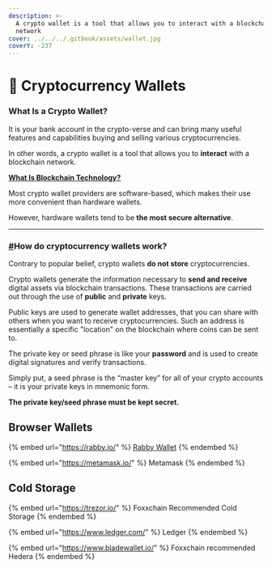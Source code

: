 ```yaml
---
description: >-
  A crypto wallet is a tool that allows you to interact with a blockchain
  network
cover: ../../../.gitbook/assets/wallet.jpg
coverY: -237
---
```


# 💼 Cryptocurrency Wallets

### What Is a Crypto Wallet?

It is your bank account in the crypto-verse and can bring many useful features and capabilities buying and selling various cryptocurrencies.

In other words, a crypto wallet is a tool that allows you to **interact** with a blockchain network.

[**What Is Blockchain Technology?**](https://academy.binance.com/en/articles/what-is-blockchain-technology-a-comprehensive-guide-for-beginners)

Most crypto wallet providers are software-based, which makes their use more convenient than hardware wallets.

However, hardware wallets tend to be **the most secure alternative**.

***

### [#](https://dripcommunity.wiki/how-to/crypto-wallets/intro/#how-do-cryptocurrency-wallets-work)How do cryptocurrency wallets work?

Contrary to popular belief, crypto wallets **do not store** cryptocurrencies.

Crypto wallets generate the information necessary to **send and receive** digital assets via blockchain transactions. These transactions are carried out through the use of **public** and **private** keys.

Public keys are used to generate wallet addresses, that you can share with others when you want to receive cryptocurrencies. Such an address is essentially a specific "location" on the blockchain where coins can be sent to.

The private key or seed phrase is like your **password** and is used to create digital signatures and verify transactions.

Simply put, a seed phrase is the “master key” for all of your crypto accounts – it is your private keys in mnemonic form.

**The private key/seed phrase must be kept secret.**

## Browser Wallets

{% embed url="https://rabby.io/" %}
[Rabby Wallet](https://rabby.io/)
{% endembed %}



{% embed url="https://metamask.io/" %}
Metamask&#x20;
{% endembed %}

## Cold Storage

{% embed url="https://trezor.io/" %}
Foxxchain Recommended Cold Storage
{% endembed %}

{% embed url="https://www.ledger.com/" %}
Ledger
{% endembed %}

{% embed url="https://www.bladewallet.io/" %}
Foxxchain recommended Hedera
{% endembed %}
